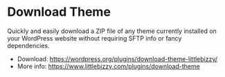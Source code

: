 # Download Theme

Quickly and easily download a ZIP file of any theme currently installed on your WordPress website without requiring SFTP info or fancy dependencies.

* Download: https://wordpress.org/plugins/download-theme-littlebizzy/
* More info: https://www.littlebizzy.com/plugins/download-theme
